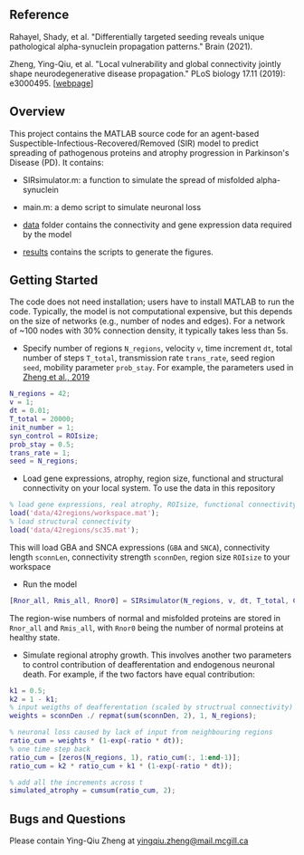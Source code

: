 ## Reference
Rahayel, Shady, et al. "Differentially targeted seeding reveals unique pathological alpha-synuclein propagation patterns." Brain (2021).

Zheng, Ying-Qiu, et al. "Local vulnerability and global connectivity jointly shape neurodegenerative disease propagation." PLoS biology 17.11 (2019): e3000495. [[webpage](https://journals.plos.org/plosbiology/article?id=10.1371/journal.pbio.3000495)]

## Overview
This project contains the MATLAB source code for an agent-based Suspectible-Infectious-Recovered/Removed (SIR) model to predict spreading of pathogenous proteins and atrophy progression in Parkinson's Disease (PD). It contains:
 - SIRsimulator.m: a function to simulate the spread of misfolded alpha-synuclein

 - main.m: a demo script to simulate neuronal loss
 - [data](https://github.com/yingqiuz/SIR_simulator/tree/master/data) folder contains the connectivity and gene expression data required by the model
 - [results](https://github.com/yingqiuz/SIR_simulator/tree/master/results) contains the scripts to generate the figures.

## Getting Started
The code does not need installation; users have to install MATLAB to run the code. Typically, the model is not computational expensive, but this depends on the size of networks (e.g., number of nodes and edges). For a network of ~100 nodes with 30% connection density, it typically takes less than 5s.
 - Specify number of regions `N_regions`, velocity `v`, time increment `dt`, total number of steps `T_total`, transmission rate `trans_rate`, seed region `seed`, mobility parameter `prob_stay`. For example, the parameters used in [Zheng et al., 2019](https://journals.plos.org/plosbiology/article?id=10.1371/journal.pbio.3000495)
```matlab
N_regions = 42;
v = 1;
dt = 0.01;
T_total = 20000;
init_number = 1;
syn_control = ROIsize;
prob_stay = 0.5;
trans_rate = 1;
seed = N_regions;
```
 - Load gene expressions, atrophy, region size, functional and structural connectivity on your local system. To use the data in this repository
```matlab
% load gene expressions, real atrophy, ROIsize, functional connectivity...
load('data/42regions/workspace.mat');
% load structural connectivity
load('data/42regions/sc35.mat');
```
This will load GBA and SNCA expressions (`GBA` and `SNCA`), connectivity length `sconnLen`, connectivity strength `sconnDen`, region size `ROIsize` to your workspace
 - Run the model 
```matlab
[Rnor_all, Rmis_all, Rnor0] = SIRsimulator(N_regions, v, dt, T_total, GBA, SNCA, sconnLen, sconnDen, ROIsize, seed, syn_control, init_number, prob_stay, trans_rate);
```
The region-wise numbers of normal and misfolded proteins are stored in `Rnor_all` and `Rmis_all`, with `Rnor0` being the number of normal proteins at healthy state.
 - Simulate regional atrophy growth. This involves another two parameters to control contribution of deafferentation and endogenous neuronal death. For example, if the two factors have equal contribution:
```matlab
k1 = 0.5;
k2 = 1 - k1;
% input weigths of deafferentation (scaled by structrual connectivity)
weights = sconnDen ./ repmat(sum(sconnDen, 2), 1, N_regions);

% neuronal loss caused by lack of input from neighbouring regions
ratio_cum = weights * (1-exp(-ratio * dt));
% one time step back
ratio_cum = [zeros(N_regions, 1), ratio_cum(:, 1:end-1)];
ratio_cum = k2 * ratio_cum + k1 * (1-exp(-ratio * dt));

% add all the increments across t
simulated_atrophy = cumsum(ratio_cum, 2);
```

## Bugs and Questions
Please contain Ying-Qiu Zheng at [yingqiu.zheng@mail.mcgill.ca](yingqiu.zheng@mail.mcgill.ca)
